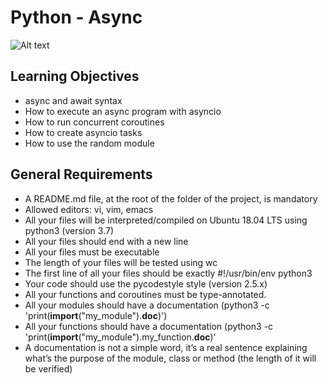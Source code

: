 # Python - Async

![Alt text](image.png)

## Learning Objectives


- async and await syntax
- How to execute an async program with asyncio
- How to run concurrent coroutines
- How to create asyncio tasks
- How to use the random module

## General Requirements

-  A README.md file, at the root of the folder of the project, is mandatory
-  Allowed editors: vi, vim, emacs
-  All your files will be interpreted/compiled on Ubuntu 18.04 LTS using python3 (version 3.7)
-  All your files should end with a new line
-  All your files must be executable
-  The length of your files will be tested using wc
-  The first line of all your files should be exactly #!/usr/bin/env python3
-  Your code should use the pycodestyle style (version 2.5.x)
-  All your functions and coroutines must be type-annotated.
-  All your modules should have a documentation (python3 -c 'print(__import__("my_module").__doc__)')
-  All your functions should have a documentation (python3 -c 'print(__import__("my_module").my_function.__doc__)'
-  A documentation is not a simple word, it’s a real sentence explaining what’s the purpose of the module, class or method (the length of it will be verified)
